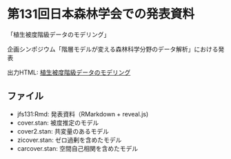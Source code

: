 # 第131回日本森林学会での発表資料

「植生被度階級データのモデリング」

企画シンポジウム「階層モデルが変える森林科学分野のデータ解析」における発表

出力HTML: [植生被度階級データのモデリング](https://ito4303.github.io/jfs131.html)

## ファイル
- jfs131:Rmd: 発表資料（RMarkdown + reveal.js)
- cover.stan: 被度推定のモデル
- cover2.stan: 共変量のあるモデル
- zicover.stan: ゼロ過剰を含めたモデル
- carcover.stan: 空間自己相関を含めたモデル
